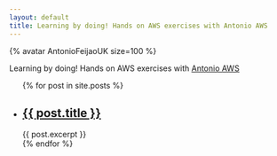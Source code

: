 ```yaml
---
layout: default
title: Learning by doing! Hands on AWS exercises with Antonio AWS
---
```


{% avatar AntonioFeijaoUK size=100 %}

Learning by doing! Hands on AWS exercises with [Antonio AWS](https://www.AntonioAWS.com)

<ul>
  {% for post in site.posts %}
    <li>
      <h2><a href="{{ post.url }}">{{ post.title }}</a></h2>
      {{ post.excerpt }}
    </li>
  {% endfor %}
</ul>
